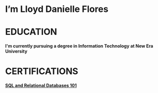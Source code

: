 <h1>I’m Lloyd Danielle Flores<h1/>
<h1>EDUCATION</h1>
<h4>  I'm currently pursuing a degree in Information Technology at New Era University<h4/>
<h1>CERTIFICATIONS</h1>
<h4><a href="[url](https://courses.cognitiveclass.ai/certificates/5a46579b02294856858a7c5fea4725fc)">SQL and Relational Databases 101
</a><h4/>



